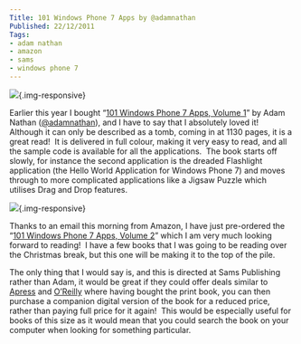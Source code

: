 ```yaml
---
Title: 101 Windows Phone 7 Apps by @adamnathan
Published: 22/12/2011
Tags:
- adam nathan
- amazon
- sams
- windows phone 7
---
```


[![](https://ws.assoc-amazon.co.uk/widgets/q?_encoding=UTF8&Format=_SL160_&ASIN=0672335522&MarketPlace=GB&ID=AsinImage&WS=1&tag=www6thprimeco-21&ServiceVersion=20070822)](https://www.amazon.co.uk/gp/product/0672335522/ref=as_li_ss_il?ie=UTF8&tag=www6thprimeco-21&linkCode=as2&camp=1634&creative=19450&creativeASIN=0672335522){.img-responsive}

Earlier this year I bought “[101 Windows Phone 7 Apps, Volume 1](https://www.amazon.co.uk/gp/product/0672335522/ref=as_li_ss_tl?ie=UTF8&tag=www6thprimeco-21&linkCode=as2&camp=1634&creative=19450&creativeASIN=0672335522)” by Adam Nathan ([@adamnathan](https://twitter.com/#!/adamnathan)), and I have to say that I absolutely loved it!  Although it can only be described as a tomb, coming in at 1130 pages, it is a great read!  It is delivered in full colour, making it very easy to read, and all the sample code is available for all the applications.  The book starts off slowly, for instance the second application is the dreaded Flashlight application (the Hello World Application for Windows Phone 7) and moves through to more complicated applications like a Jigsaw Puzzle which utilises Drag and Drop features.

[![](https://ws.assoc-amazon.co.uk/widgets/q?_encoding=UTF8&Format=_SL160_&ASIN=0672335603&MarketPlace=GB&ID=AsinImage&WS=1&tag=www6thprimeco-21&ServiceVersion=20070822)](https://www.amazon.co.uk/gp/product/0672335603/ref=as_li_ss_il?ie=UTF8&tag=www6thprimeco-21&linkCode=as2&camp=1634&creative=19450&creativeASIN=0672335603){.img-responsive}

Thanks to an email this morning from Amazon, I have just pre-ordered the “[101 Windows Phone 7 Apps, Volume 2](https://www.amazon.co.uk/gp/product/0672335603/ref=as_li_ss_tl?ie=UTF8&tag=www6thprimeco-21&linkCode=as2&camp=1634&creative=19450&creativeASIN=0672335603)” which I am very much looking forward to reading!  I have a few books that I was going to be reading over the Christmas break, but this one will be making it to the top of the pile.

The only thing that I would say is, and this is directed at Sams Publishing rather than Adam, it would be great if they could offer deals similar to [Apress](https://www.apress.com/) and [O’Reilly](https://oreilly.com/) where having bought the print book, you can then purchase a companion digital version of the book for a reduced price, rather than paying full price for it again!  This would be especially useful for books of this size as it would mean that you could search the book on your computer when looking for something particular.
